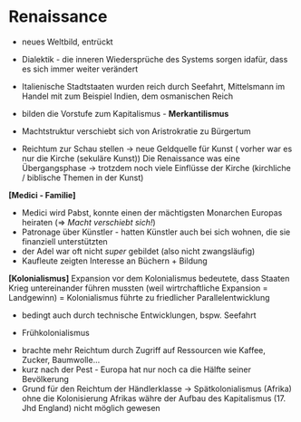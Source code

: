 # Renaissance 
+ neues Weltbild, entrückt 

- Dialektik - die inneren Wiedersprüche des Systems sorgen idafür, dass es sich immer weiter verändert
- Italienische Stadtstaaten wurden reich durch Seefahrt, Mittelsmann im Handel mit zum Beispiel Indien, dem osmanischen Reich 

- bilden die Vorstufe zum Kapitalismus - **Merkantilismus**
- Machtstruktur verschiebt sich von Aristrokratie zu Bürgertum 
- Reichtum zur Schau stellen -> neue Geldquelle für Kunst 
( vorher war es nur die Kirche (sekuläre Kunst))
Die Renaissance was eine Übergangsphase -> trotzdem noch viele Einflüsse der Kirche (kirchliche / biblische Themen in der Kunst)

**[Medici - Familie]**
+ Medici wird Pabst, konnte einen der mächtigsten Monarchen Europas heiraten 
(=> *Macht verschiebt sich!*)
+ Patronage über Künstler - hatten Künstler auch bei sich wohnen, die sie finanziell unterstützten
+ der Adel war oft nicht *super* gebildet (also nicht zwangsläufig)
+ Kaufleute zeigten Interesse an Büchern + Bildung 

**[Kolonialismus]**
Expansion vor dem Kolonialismus bedeutete, dass Staaten Krieg untereinander führen mussten (weil wirtrchaftliche Expansion = Landgewinn)
= Kolonialismus führte zu friedlicher Parallelentwicklung 
+ bedingt auch durch technische Entwicklungen, bspw. Seefahrt
- Frühkolonialismus 
+ brachte mehr Reichtum durch Zugriff auf Ressourcen wie Kaffee, Zucker, Baumwolle...
+ kurz nach der Pest - Europa hat nur noch ca die Hälfte seiner Bevölkerung
+ Grund für den Reichtum der Händlerklasse -> Spätkolonialismus (Afrika)
ohne die Kolonisierung Afrikas währe der Aufbau des Kapitalismus (17. Jhd England) nicht möglich gewesen 


